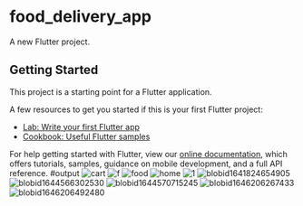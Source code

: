 # food_delivery_app

A new Flutter project.

## Getting Started

This project is a starting point for a Flutter application.

A few resources to get you started if this is your first Flutter project:

- [Lab: Write your first Flutter app](https://flutter.dev/docs/get-started/codelab)
- [Cookbook: Useful Flutter samples](https://flutter.dev/docs/cookbook)

For help getting started with Flutter, view our
[online documentation](https://flutter.dev/docs), which offers tutorials,
samples, guidance on mobile development, and a full API reference.
#output
![cart](https://user-images.githubusercontent.com/44242748/176216783-2d0dc1ba-9796-44d9-a9f0-f8320210dbf9.jpg)
![f](https://user-images.githubusercontent.com/44242748/176216796-f39509fe-1211-467c-9667-0de0a25d013d.jpg)
![food](https://user-images.githubusercontent.com/44242748/176216805-7e502ded-590a-403c-8b91-93a6fd6edae5.jpg)
![home](https://user-images.githubusercontent.com/44242748/176216812-971eb2e2-42bd-451e-a098-14f288b67a58.jpg)
![1](https://user-images.githubusercontent.com/44242748/176216814-57d34e6e-56c8-4fe2-b772-dbc9a8f28a5b.jpg)
![blobid1641824654905](https://user-images.githubusercontent.com/44242748/176216821-0a0d021f-4cfe-41c8-9a75-a9fb821cea60.jpg)
![blobid1644566302530](https://user-images.githubusercontent.com/44242748/176216827-57eba8af-2255-4d96-bbf4-d6d584c621bf.jpg)
![blobid1644570715245](https://user-images.githubusercontent.com/44242748/176216833-8a484b1c-f8d3-4140-a15c-6faa02592e7f.jpg)
![blobid1646206267433](https://user-images.githubusercontent.com/44242748/176216840-7de28cf9-b0ef-4c74-8f10-50512355947a.jpg)
![blobid1646206492480](https://user-images.githubusercontent.com/44242748/176216849-a25382f5-a060-4b23-9c51-60390f0d48a4.jpg)
